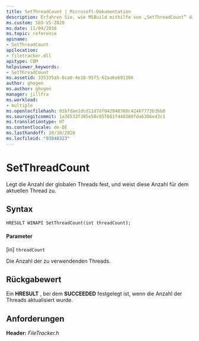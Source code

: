 ```yaml
---
title: SetThreadCount | Microsoft-Dokumentation
description: Erfahren Sie, wie MSBuild mithilfe von „SetThreadCount“ die globale Threadanzahl festlegt und diese Anzahl dem aktuellen Thread zuweist.
ms.custom: SEO-VS-2020
ms.date: 11/04/2016
ms.topic: reference
apiname:
- SetThreadCount
apilocation:
- filetracker.dll
apitype: COM
helpviewer_keywords:
- SetThreadCount
ms.assetid: 335335a5-8ca0-4e18-95f5-62aa6a691386
author: ghogen
ms.author: ghogen
manager: jillfra
ms.workload:
- multiple
ms.openlocfilehash: 01bfdae1dcd11d7df042948308c424b7773b3bb0
ms.sourcegitcommit: 1a36533f385e50c05f661f440380fda6386ed3c1
ms.translationtype: HT
ms.contentlocale: de-DE
ms.lasthandoff: 10/30/2020
ms.locfileid: "93048323"
---
```

# <a name="setthreadcount"></a>SetThreadCount

Legt die Anzahl der globalen Threads fest, und weist diese Anzahl für dem aktuellen Thread zu.

## <a name="syntax"></a>Syntax

```cmd
HRESULT WINAPI SetThreadCount(int threadCount);
```

#### <a name="parameters"></a>Parameter

[in] `threadCount`

 Die Anzahl der zu verwendenden Threads.

## <a name="return-value"></a>Rückgabewert

 Ein **HRESULT** , bei dem **SUCCEEDED** festgelegt ist, wenn die Anzahl der Threads aktualisiert wurde.

## <a name="requirements"></a>Anforderungen

 **Header:** *FileTracker.h*